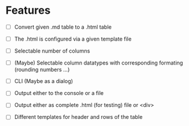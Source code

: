 # Features

-[ ] Convert given .md table to a .html table
-[ ] The .html is configured via a given template file
-[ ] Selectable number of columns
-[ ] (Maybe) Selectable column datatypes with corresponding formating (rounding numbers ...)
-[ ] CLI (Maybe as a dialog)
-[ ] Output either to the console or a file 
-[ ] Output either as complete .html (for testing) file or \<div> 
-[ ] Different templates for header and rows of the table

